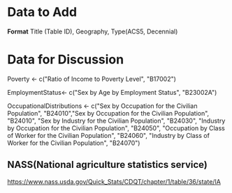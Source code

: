 
# Data to Add

**Format** 
Title (Table ID), Geography, Type(ACS5, Decennial)


# Data for Discussion
Poverty <- c("Ratio of Income to Poverty Level", "B17002")

EmploymentStatus<- c("Sex by Age by Employment Status", "B23002A")

OccupationalDistributions <- c("Sex by Occupation for the Civilian Population", "B24010","Sex by Occupation for the Civilian Population", "B24010", "Sex by Industry for the Civilian Population", "B24030",  "Industry by Occupation for the Civilian Population", "B24050",  "Occupation by Class of Worker for the Civilian Population", "B24060",  "Industry by Class of Worker for the Civilian Population", "B24070")


## NASS(National agriculture statistics service)

https://www.nass.usda.gov/Quick_Stats/CDQT/chapter/1/table/36/state/IA



